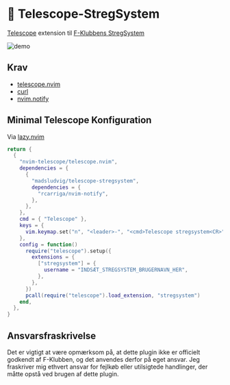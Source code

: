 
# 🔭 Telescope-StregSystem
[Telescope](https://github.com/nvim-telescope/telescope.nvim) extension til [F-Klubbens StregSystem](https://github.com/f-klubben/stregsystemet)

![demo](assets/demo.gif)
## Krav
- [telescope.nvim](https://github.com/nvim-telescope/telescope.nvim)
- [curl](https://curl.se/)
- [nvim.notify](https://github.com/rcarriga/nvim-notify)

## Minimal Telescope Konfiguration
Via [lazy.nvim](https://github.com/folke/lazy.nvim)

```lua
return {
  {
    "nvim-telescope/telescope.nvim",
    dependencies = {
      {
        "madsludvig/telescope-stregsystem",
        dependencies = {
          "rcarriga/nvim-notify",
        },
      },
    },
    cmd = { "Telescope" },
    keys = {
      vim.keymap.set("n", "<leader>-", "<cmd>Telescope stregsystem<CR>", { desc = "[-]StregSystem" }),
    },
    config = function()
      require("telescope").setup({
        extensions = {
          ["stregsystem"] = {
            username = "INDSÆT_STREGSYSTEM_BRUGERNAVN_HER",
          },
        },
      })
      pcall(require("telescope").load_extension, "stregsystem")
    end,
  },
}
```
## Ansvarsfraskrivelse
Det er vigtigt at være opmærksom på, at dette plugin ikke er officielt godkendt af F-Klubben, og det anvendes derfor på eget ansvar.
Jeg fraskriver mig ethvert ansvar for fejlkøb eller utilsigtede handlinger, der måtte opstå ved brugen af dette plugin.
